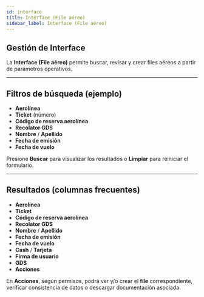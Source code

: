 ```yaml
---
id: interface
title: Interface (File aéreo)
sidebar_label: Interface (File aéreo)
---
```


## Gestión de Interface

La **Interface (File aéreo)** permite buscar, revisar y crear files aéreos a partir de parámetros operativos.

---

## Filtros de búsqueda (ejemplo)

- **Aerolínea**  
- **Ticket** (número)  
- **Código de reserva aerolínea**  
- **Recolator GDS**  
- **Nombre** / **Apellido**  
- **Fecha de emisión**  
- **Fecha de vuelo**

Presione **Buscar** para visualizar los resultados o **Limpiar** para reiniciar el formulario.

---

## Resultados (columnas frecuentes)

- **Aerolínea**  
- **Ticket**  
- **Código de reserva aerolínea**  
- **Recolator GDS**  
- **Nombre** / **Apellido**  
- **Fecha de emisión**  
- **Fecha de vuelo**  
- **Cash** / **Tarjeta**  
- **Firma de usuario**  
- **GDS**  
- **Acciones**

En **Acciones**, según permisos, podrá ver y/o crear el **file** correspondiente, verificar consistencia de datos o descargar documentación asociada.
